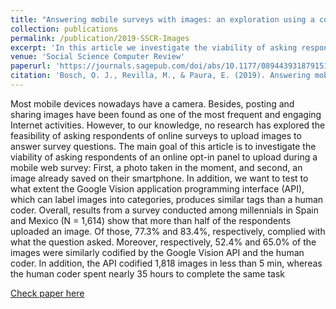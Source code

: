 ```yaml
---
title: "Answering mobile surveys with images: an exploration using a computer vision API"
collection: publications
permalink: /publication/2019-SSCR-Images
excerpt: 'In this article we investigate the viability of asking respondents of an online opt-in panel to upload during a mobile web survey: First, a photo taken in the moment, and second, an image already saved on their smartphone. In addition, we test to what extent the Google Vision application programming interface (API) produces similar tags than a human coder. [Read more](https://orioljbosch.github.io/publication/2019-SSCR-Image)'
venue: 'Social Science Computer Review'
paperurl: 'https://journals.sagepub.com/doi/abs/10.1177/0894439318791515'
citation: 'Bosch, O. J., Revilla, M., & Paura, E. (2019). Answering mobile surveys with images: an exploration using a computer vision API. Social Science Computer Review, 37(5), 669-683.'
---
```

Most mobile devices nowadays have a camera. Besides, posting and sharing images have been found as one of the most frequent and engaging Internet activities. However, to our knowledge, no research has explored the feasibility of asking respondents of online surveys to upload images to answer survey questions. The main goal of this article is to investigate the viability of asking respondents of an online opt-in panel to upload during a mobile web survey: First, a photo taken in the moment, and second, an image already saved on their smartphone. In addition, we want to test to what extent the Google Vision application programming interface (API), which can label images into categories, produces similar tags than a human coder. Overall, results from a survey conducted among millennials in Spain and Mexico (N = 1,614) show that more than half of the respondents uploaded an image. Of those, 77.3% and 83.4%, respectively, complied with what the question asked. Moreover, respectively, 52.4% and 65.0% of the images were similarly codified by the Google Vision API and the human coder. In addition, the API codified 1,818 images in less than 5 min, whereas the human coder spent nearly 35 hours to complete the same task

[Check paper here](https://journals.sagepub.com/doi/abs/10.1177/0894439318791515)

